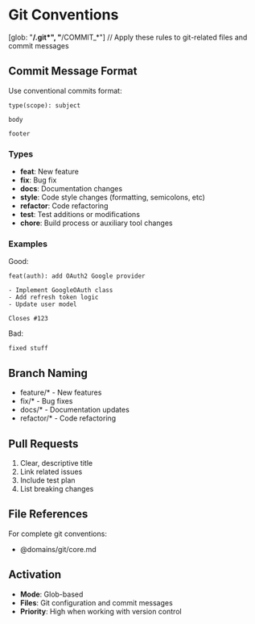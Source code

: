 # Git Conventions

[glob: "**/.git*", "**/COMMIT_*"]
// Apply these rules to git-related files and commit messages

## Commit Message Format

Use conventional commits format:
```
type(scope): subject

body

footer
```

### Types
- **feat**: New feature
- **fix**: Bug fix
- **docs**: Documentation changes
- **style**: Code style changes (formatting, semicolons, etc)
- **refactor**: Code refactoring
- **test**: Test additions or modifications
- **chore**: Build process or auxiliary tool changes

### Examples

Good:
```
feat(auth): add OAuth2 Google provider

- Implement GoogleOAuth class
- Add refresh token logic
- Update user model

Closes #123
```

Bad:
```
fixed stuff
```

## Branch Naming

- feature/* - New features
- fix/* - Bug fixes
- docs/* - Documentation updates
- refactor/* - Code refactoring

## Pull Requests

1. Clear, descriptive title
2. Link related issues
3. Include test plan
4. List breaking changes

## File References

For complete git conventions:
- @domains/git/core.md

## Activation

- **Mode**: Glob-based
- **Files**: Git configuration and commit messages
- **Priority**: High when working with version control